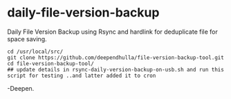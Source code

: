 # daily-file-version-backup
Daily File Version Backup using Rsync and hardlink for deduplicate file for space saving.

```
cd /usr/local/src/
git clone https://github.com/deependhulla/file-version-backup-tool.git
cd file-version-backup-tool/
## update details in rsync-daily-version-backup-on-usb.sh and run this script for testing ..and latter added it to cron
```
 




-Deepen.
